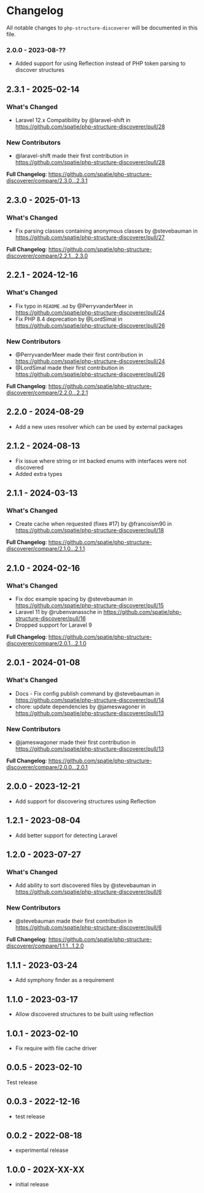 # Changelog

All notable changes to `php-structure-discoverer` will be documented in this file.

### 2.0.0 - 2023-08-??

- Added support for using Reflection instead of PHP token parsing to discover structures

## 2.3.1 - 2025-02-14

### What's Changed

* Laravel 12.x Compatibility by @laravel-shift in https://github.com/spatie/php-structure-discoverer/pull/28

### New Contributors

* @laravel-shift made their first contribution in https://github.com/spatie/php-structure-discoverer/pull/28

**Full Changelog**: https://github.com/spatie/php-structure-discoverer/compare/2.3.0...2.3.1

## 2.3.0 - 2025-01-13

### What's Changed

* Fix parsing classes containing anonymous classes by @stevebauman in https://github.com/spatie/php-structure-discoverer/pull/27

**Full Changelog**: https://github.com/spatie/php-structure-discoverer/compare/2.2.1...2.3.0

## 2.2.1 - 2024-12-16

### What's Changed

* Fix typo in `README.md` by @PerryvanderMeer in https://github.com/spatie/php-structure-discoverer/pull/24
* Fix PHP 8.4 deprecation by @LordSimal in https://github.com/spatie/php-structure-discoverer/pull/26

### New Contributors

* @PerryvanderMeer made their first contribution in https://github.com/spatie/php-structure-discoverer/pull/24
* @LordSimal made their first contribution in https://github.com/spatie/php-structure-discoverer/pull/26

**Full Changelog**: https://github.com/spatie/php-structure-discoverer/compare/2.2.0...2.2.1

## 2.2.0 - 2024-08-29

- Add a new uses resolver which can be used by external packages

## 2.1.2 - 2024-08-13

- Fix issue where string or int backed enums with interfaces were not discovered
- Added extra types

## 2.1.1 - 2024-03-13

### What's Changed

* Create cache when requested (fixes #17) by @francoism90 in https://github.com/spatie/php-structure-discoverer/pull/18

**Full Changelog**: https://github.com/spatie/php-structure-discoverer/compare/2.1.0...2.1.1

## 2.1.0 - 2024-02-16

### What's Changed

* Fix doc example spacing by @stevebauman in https://github.com/spatie/php-structure-discoverer/pull/15
* Laravel 11 by @rubenvanassche in https://github.com/spatie/php-structure-discoverer/pull/16
* Dropped support for Laravel 9

**Full Changelog**: https://github.com/spatie/php-structure-discoverer/compare/2.0.1...2.1.0

## 2.0.1 - 2024-01-08

### What's Changed

* Docs - Fix config publish command by @stevebauman in https://github.com/spatie/php-structure-discoverer/pull/14
* chore: update dependencies by @jameswagoner in https://github.com/spatie/php-structure-discoverer/pull/13

### New Contributors

* @jameswagoner made their first contribution in https://github.com/spatie/php-structure-discoverer/pull/13

**Full Changelog**: https://github.com/spatie/php-structure-discoverer/compare/2.0.0...2.0.1

## 2.0.0 - 2023-12-21

- Add support for discovering structures using Reflection

## 1.2.1 - 2023-08-04

- Add better support for detecting Laravel

## 1.2.0 - 2023-07-27

### What's Changed

- Add ability to sort discovered files by @stevebauman in https://github.com/spatie/php-structure-discoverer/pull/6

### New Contributors

- @stevebauman made their first contribution in https://github.com/spatie/php-structure-discoverer/pull/6

**Full Changelog**: https://github.com/spatie/php-structure-discoverer/compare/1.1.1...1.2.0

## 1.1.1 - 2023-03-24

- Add symphony finder as a requirement

## 1.1.0 - 2023-03-17

- Allow discovered structures to be built using reflection

## 1.0.1 - 2023-02-10

- Fix require with file cache driver

## 0.0.5 - 2023-02-10

Test release

## 0.0.3 - 2022-12-16

- test release

## 0.0.2 - 2022-08-18

- experimental release

## 1.0.0 - 202X-XX-XX

- initial release
